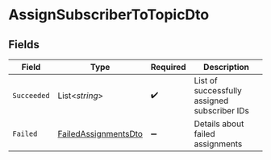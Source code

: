 # AssignSubscriberToTopicDto


## Fields

| Field                                                                   | Type                                                                    | Required                                                                | Description                                                             |
| ----------------------------------------------------------------------- | ----------------------------------------------------------------------- | ----------------------------------------------------------------------- | ----------------------------------------------------------------------- |
| `Succeeded`                                                             | List<*string*>                                                          | :heavy_check_mark:                                                      | List of successfully assigned subscriber IDs                            |
| `Failed`                                                                | [FailedAssignmentsDto](../../Models/Components/FailedAssignmentsDto.md) | :heavy_minus_sign:                                                      | Details about failed assignments                                        |
